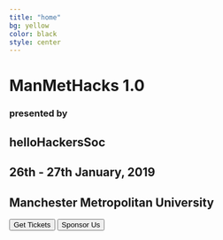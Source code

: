 ```yaml
---
title: "home"
bg: yellow
color: black
style: center
---
```



<h1 class = "title"> ManMetHacks 1.0  </h1>

### presented by

## helloHackersSoc

## 26th - 27th January, 2019

## Manchester Metropolitan University


<button class="button tickets" name="button" onclick=" window.open('https://www.eventbrite.co.uk/e/manmethacks-10-tickets-51613793245','_blank')">Get Tickets</button>
<button class="button tickets" name="sponsor" onclick=" window.open('https://drive.google.com/open?id=1CQ9ke-9J-bMRl2Hskizgn7nnCjpisHf1','_blank')">Sponsor Us</button>
